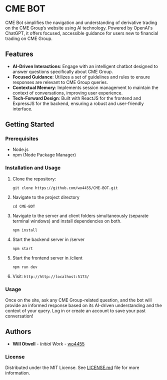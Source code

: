 # CME BOT

CME Bot simplifies the navigation and understanding of derivative trading on the CME Group’s website using AI technology. Powered by OpenAI's ChatGPT, it offers focused, accessible guidance for users new to financial trading on CME Group.

## Features

- **AI-Driven Interactions**: Engage with an intelligent chatbot designed to answer questions specifically about CME Group.
- **Focused Guidance**: Utilizes a set of guidelines and rules to ensure responses are relevant to CME Group queries.
- **Contextual Memory**: Implements session management to maintain the context of conversations, improving user experience.
- **Tech-Forward Design**: Built with ReactJS for the frontend and ExpressJS for the backend, ensuring a robust and user-friendly interface.

## Getting Started

### Prerequisites

- Node.js
- npm (Node Package Manager)

### Installation and Usage

1. Clone the repository:
   ```
   git clone https://github.com/wo4455/CME-BOT.git
   ```

3. Navigate to the project directory
   ```
   cd CME-BOT
   ```

5. Navigate to the server and client folders simultaneously (separate terminal windows) and install dependencies on both.
   ```
   npm install
   ```

7. Start the backend server in /server
   ```
   npm start
   ```

9. Start the frontend server in /client
   ```
   npm run dev
   ```

11. Visit: ```http://http://localhost:5173/```

### Usage

Once on the site, ask any CME Group-related question, and the bot will provide an informed response based on its AI-driven understanding and the context of your query. Log in or create an account to save your past conversation!

## Authors

- **Will Otwell** - *Initial Work* - [wo4455](https://github.com/wo4455)

### License

Distributed under the MIT License. See [LICENSE.md](LICENSE.md) file for more information.

